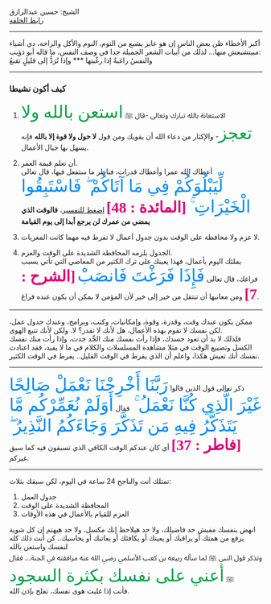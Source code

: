 <br>
الشيخ: حسين عبدالرازق<br>
<a href="https://youtu.be/gvI2af0FppU?feature=shared" target="_blank">رابط الحلقة</a>
<br>

---
أكبر الأخطاء ظن بعض الناس إن هو عايز يشبع من النوم، النوم والأكل والراحة، دي أشياء مبيتشبعش منها… لذلك من أبيات الشعر الجميلة جدا في وصف النفس، ما قاله أبو ذؤيب:  
والنفسُ راغبةٌ إذا رغّبتها *** وإذا تُرَدُّ إلى قليلٍ تقنعُ  

---
### كيف أكون نشيطا

1. الاستعانة بالله تبارك وتعالى -قال ﷺ <span  style="color: #08a045;font-family: 'Arabic Typesetting';font-size: 34px;">استعن بالله ولا تعجز</span>-
   والإكثار من دعاء الله أن يقويك ومن قول **لا حول ولا قوة إلا بالله** فإنه يسهل بها جبال الأعمال.
   
2. أن تعلم قيمة العمر.  
    أعطاك الله عمرا وأعطاك قدرات، فناظر ما ستفعل فيها، قال تعالى <span style="color: #008bf8;font-family: 'Arabic Typesetting';font-size: 34px;">لِّيَبْلُوَكُمْ فِي مَا آتَاكُمْ ۖ فَاسْتَبِقُوا الْخَيْرَاتِ ۚ</span><span style="color: #dc0073;font-family: 'Arabic Typesetting';font-weight: bold;font-size: 30px;"> [المائدة : 48]</span> [اضغط للتفسير](https://quran.ksu.edu.sa/tafseer/katheer/sura5-aya48.html)،  **فالوقت الذي يمضي من عمرك لن يرجع أبدا إلى يوم القيامة**
    
3. لا عزم ولا محافظة على الوقت بدون جدول أعمال لا تفرط فيه مهما كانت المغريات.
   
4. الجدول يلزمه المحافظة الشديدة على الوقت والعزم.  
    بملئك اليوم بأعمال، فهذا يعينك على ترك الكثير من المعاصي التي تأتي بسبب فراغك، قال تعالى <span style="color: #008bf8;font-family: 'Arabic Typesetting';font-size: 34px;">فَإِذَا فَرَغْتَ فَانصَبْ</span>  <span style="color: #dc0073;font-family: 'Arabic Typesetting';font-weight: bold;font-size: 30px;">[الشرح : 7]</span> 
    ومن معانيها أن تنتقل من خير إلى خير لأن المؤمن لا يمكن أن يكون عنده فراغ.

---

ممكن يكون عندك وقت، وقدرة، وقوة، وإمكانيات، وكتب، وبرامج، وعندك جدول عمل، لكن نفسك لا تقوم بهذه الأعمال، هل لأنك لا تقدر؟ لا. ولكن لأنك تتبع الهوى.  
فلذلك لا بد أن تعود جسدك، فإذا رأت نفسك منك الجِّد جدت، وإذا رأت منك نفسك الكسل وتضييع الوقت في مثلا مشاهدة المسلسلات والكلام في ما لا يفيد، فقد اعتادت نفسك أنك تعيش هكذا، واعلم أن الذي يفرط في الوقت القليل.. يفرط في الوقت الكثير.  

---
  
ذكر تعالى قول الذين قالوا <span style="color: #008bf8;font-family: 'Arabic Typesetting';font-size: 34px;">رَبَّنَا أَخْرِجْنَا نَعْمَلْ صَالِحًا غَيْرَ الَّذِي كُنَّا نَعْمَلُ ۚ </span>فقال <span style="color: #008bf8;font-family: 'Arabic Typesetting';font-size: 34px;">أَوَلَمْ نُعَمِّرْكُم مَّا يَتَذَكَّرُ فِيهِ مَن تَذَكَّرَ وَجَاءَكُمُ النَّذِيرُ ۖ</span> <span style="color: #dc0073;font-family: 'Arabic Typesetting';font-weight: bold;font-size: 30px;"> [فاطر : 37]</span>  أي كان عندكم الوقت الكافي الذي تسبقون فيه كما سبق  غيركم.  


---

تمتلك أنت والناجح 24 ساعة في اليوم، لكن سبقك بثلاث:  
1. جدول العمل  
2. المحافظة الشديدة على الوقت  
3. العزم للقيام بالأعمال في هذه الأوقات  
  
انهض بنفسك مفيش حد فاضيلك، ولا حد هيلاحظ إنك مكسل، ولا حد هيهتم إن كل شوية يرفع من همتك أو يراقبك أو يعينك أو يكافئك أو يعاتبك أو يحاسبك.. كن أنت ذلك كله لنفسك واستعن بالله  
وتذكر قول النبي ﷺ لما سأله ربيعه بن كعب الأسلمي رضي الله عنه مرافقته في الجنة… فقال ﷺ <span  style="color: #08a045;font-family: 'Arabic Typesetting';font-size: 34px;">أعني على نفسك بكثرة السجود</span>  
فأنت إذا غلبت هوى نفسك، تفلح بإذن الله.